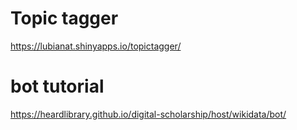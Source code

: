 # Topic tagger

https://lubianat.shinyapps.io/topictagger/

# bot tutorial

https://heardlibrary.github.io/digital-scholarship/host/wikidata/bot/


